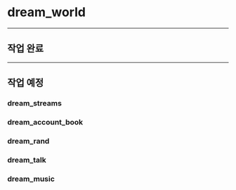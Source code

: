 # dream_world

***
## 작업 완료

---
## 작업 예정

### dream_streams

### dream_account_book

### dream_rand

### dream_talk

### dream_music
